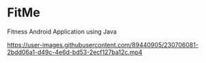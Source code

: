 # FitMe
Fitness Android Application using Java

https://user-images.githubusercontent.com/89440905/230706081-2bdd06a1-d49c-4e6d-bd53-2ecf127ba12c.mp4
